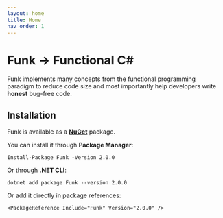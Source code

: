 ```yaml
---
layout: home
title: Home
nav_order: 1
---
```


# Funk -> Functional C#

Funk implements many concepts from the functional programming paradigm to reduce code size and most importantly help developers write **honest** bug-free code.

## Installation

Funk is available as a [**NuGet**](https://www.nuget.org/packages/Funk) package.

You can install it through **Package Manager**:

`Install-Package Funk -Version 2.0.0`

Or through **.NET CLI**:

`dotnet add package Funk --version 2.0.0`

Or add it directly in package references:

`<PackageReference Include="Funk" Version="2.0.0" />`
